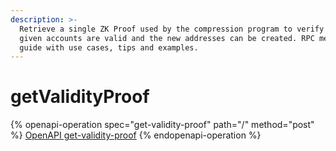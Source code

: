 ```yaml
---
description: >-
  Retrieve a single ZK Proof used by the compression program to verify that the
  given accounts are valid and the new addresses can be created. RPC method
  guide with use cases, tips and examples.
---
```


# getValidityProof

{% openapi-operation spec="get-validity-proof" path="/" method="post" %}
[OpenAPI get-validity-proof](https://raw.githubusercontent.com/helius-labs/photon/refs/heads/main/src/openapi/specs/getValidityProof.yaml)
{% endopenapi-operation %}
